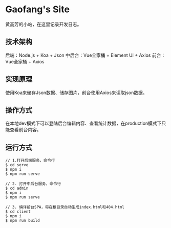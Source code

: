 # Gaofang's Site

黄高芳的小站，在这里记录开发日志。

## 技术架构

后端：Node.js + Koa + Json
中后台：Vue全家桶 + Element UI + Axios
前台：Vue全家桶 + Axios

## 实现原理

使用Koa来储存Json数据、储存图片，前台使用Axios来读取json数据。

## 操作方式

在本地dev模式下可以登陆后台编辑内容、查看统计数据，在production模式下只能查看前台内容。

## 运行方式

```
// 1.打开后端服务，命令行
$ cd serve
$ npm i
$ npm run serve

// 2. 打开中后台服务，命令行
$ cd admin
$ npm i
$ npm run serve

// 3. 编译前台SPA，将在根目录自动生成index.html和404.html
$ cd client
$ npm i
$ npm run build
```

